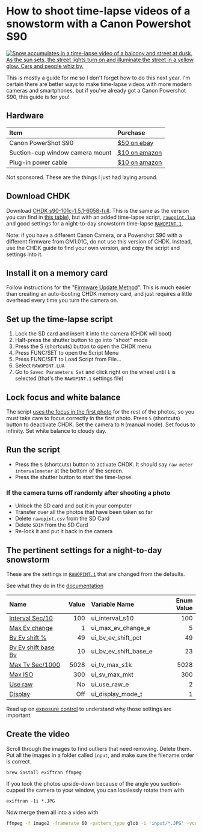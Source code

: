 # How to shoot time-lapse videos of a snowstorm with a Canon Powershot S90

[![Snow accumulates in a time-lapse video of a balcony and street at dusk. As the sun sets, the street lights turn on and illuminate the street in a yellow glow. Cars and people whiz by.](snowy-dusk.gif)](https://www.youtube.com/watch?v=gHC3DE4PHYs)

This is mostly a guide for me so I don't forget how to do this next year. I'm certain there are better ways to make time-lapse videos with more modern cameras and smartphones, but if you've already got a Canon Powershot S90, this guide is for you!

## Hardware

| Item                            | Purchase            |
| :------------------------------ | :------------------ |
| Canon PowerShot S90             | [$50 on ebay][9]    |
| Suction-cup window camera mount | [$10 on amazon][10] |
| Plug-in power cable             | [$10 on amazon][11] |

[9]: https://www.ebay.com/sch/i.html?_from=R40&_nkw=canon+powershot+s90&_sacat=31388&rt=nc&LH_All=1
[10]: https://www.amazon.com/iSportgo-Suction-Different-KDLINKS-Cameras/dp/B06ZZW2Q77/ref=sr_1_5?keywords=suction+cup+camera+mount&qid=1643692702&sr=8-5
[11]: https://www.amazon.com/gp/product/B005FEIWIS/ref=ppx_yo_dt_b_search_asin_title?ie=UTF8&psc=1

Not sponsored. These are the things I just had laying around.

## Download CHDK

Download [CHDK s90-101c-1.5.1-6058-full](s90-101c-1). This is the same as the version you can find in [this table](http://mighty-hoernsche.de)), but with an added time-lapse script, [`rawopint.lua`](s90-101c-1/CHDK/SCRIPTS/rawopint.lua) and good settings for a night-to-day snowstorm time-lapse [`RAWOPINT.1`](s90-101c-1/CHDK/DATA/RAWOPINT.1).

Note: if you have a different Canon Camera, or a Powershot S90 with a different firmware from GM1.01C, do not use this version of CHDK. Instead, use the CHDK guide to find your own version, and copy the script and settings into it.

## Install it on a memory card

Follow instructions for the "[Firmware Update Method](https://chdk.fandom.com/wiki/Prepare_your_SD_card#Firmware_Update_Method.2A)". This is much easier than creating an auto-booting CHDK memory card, and just requires a little overhead every time you turn the camera on.

## Set up the time-lapse script

1. Lock the SD card and insert it into the camera (CHDK will boot)
2. Half-press the shutter button to go into "shoot" mode
3. Press the S (shortcuts) button to open the CHDK menu
4. Press FUNC/SET to open the Script Menu
5. Press FUNC/SET to Load Script from File...
6. Select `RAWOPINT.LUA`
7. Go to `Saved Parameters Set` and click right on the wheel until `1` is selected (that's the `RAWOPINT.1` settings file)

## Lock focus and white balance

The script [uses the focus in the first photo](https://github.com/reyalpchdk/chdkscripts/tree/main/src/rawopint#metering-and-exposure-control) for the rest of the photos, so you must take care to focus correctly in the first photo. Press `S` (shortcuts) button to deactivate CHDK. Set the camera to `M` (manual mode). Set focus to infinity. Set white balance to cloudy day.

## Run the script

- Press the `S` (shortcuts) button to activate CHDK. It should say `raw meter intervalometer` at the bottom of the screen.
- Press the shutter button to start the time-lapse.

### If the camera turns off randomly after shooting a photo

- Unlock the SD card and put it in your computer
- Transfer over all the photos that have been taken so far
- Delete `rawopint.csv` from the SD Card
- Delete `SDIM` from the SD Card
- Re-lock it and put it back in the camera

## The pertinent settings for a night-to-day snowstorm

These are the settings in [`RAWOPINT.1`](RAWOPINT.1) that are changed from the defaults.

See what they do in the [documentation](https://github.com/reyalpchdk/chdkscripts/tree/main/src/rawopint#Bv__Ev_Shift)

| Name                     | Value | Variable Name         | Enum Value |
| :----------------------- | ----: | :-------------------- | ---------: |
| [Interval Sec/10][1]     |   100 | ui_interval_s10       |        100 |
| [Max Ev change][2]       |     1 | ui_max_ev_change_e    |          5 |
| [Bv Ev shift %][3]       |    49 | ui_bv_ev_shift_pct    |         49 |
| [Bv Ev shift base Bv][4] |    10 | ui_bv_ev_shift_base_e |         23 |
| [Max Tv Sec/1000][5]     |  5028 | ui_tv_max_s1k         |       5028 |
| [Max ISO][6]             |   300 | ui_sv_max_mkt         |        300 |
| [Use raw][7]             |    No | ui_use_raw_e          |          2 |
| [Display][8]             |   Off | ui_display_mode_t     |          1 |

[1]: https://github.com/reyalpchdk/chdkscripts/tree/main/src/rawopint#Interval_sec10
[2]: https://github.com/reyalpchdk/chdkscripts/tree/main/src/rawopint#Max_Ev_change
[3]: https://github.com/reyalpchdk/chdkscripts/tree/main/src/rawopint#Bv_Ev_shift_
[4]: https://github.com/reyalpchdk/chdkscripts/tree/main/src/rawopint#bv-ev-shift-base-ev
[5]: https://github.com/reyalpchdk/chdkscripts/tree/main/src/rawopint#max-tv-sec1000
[6]: https://github.com/reyalpchdk/chdkscripts/tree/main/src/rawopint#max-iso
[7]: https://github.com/reyalpchdk/chdkscripts/tree/main/src/rawopint#Use_CHDK_raw
[8]: https://github.com/reyalpchdk/chdkscripts/tree/main/src/rawopint#display

Read up on [exposure control](https://github.com/reyalpchdk/chdkscripts/tree/main/src/rawopint#metering-and-exposure-control) to understand why those settings are important.

## Create the video

Scroll through the images to find outliers that need removing. Delete them. Put all the images in a folder called `input`, and make sure the filename order is correct.

```
brew install exiftran ffmpeg
```

If you took the photos upside-down because of the angle you suction-cupped the camera to your window, you can losslessly rotate them with

```
exiftran -1i *.JPG
```

Now merge them all into a video with

```bash
ffmpeg -f image2 -framerate 60 -pattern_type glob -i 'input/*.JPG' -vcodec libx264 -crf 18 -preset slow output.mp4
```
